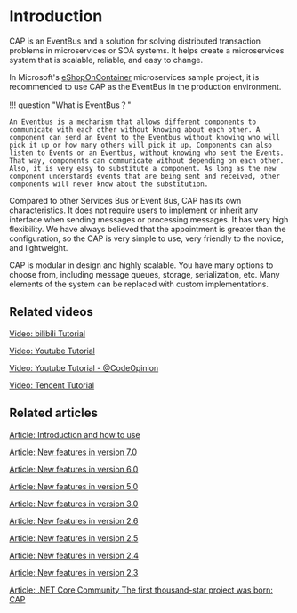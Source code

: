 # Introduction

CAP is an EventBus and a solution for solving distributed transaction problems in microservices or SOA systems. It helps create a microservices system that is scalable, reliable, and easy to change.

In Microsoft's [eShopOnContainer](https://github.com/dotnet-architecture/eShopOnContainers) microservices sample project, it is recommended to use CAP as the EventBus in the production environment.


!!! question "What is EventBus？"

    An Eventbus is a mechanism that allows different components to communicate with each other without knowing about each other. A component can send an Event to the Eventbus without knowing who will pick it up or how many others will pick it up. Components can also listen to Events on an Eventbus, without knowing who sent the Events. That way, components can communicate without depending on each other. Also, it is very easy to substitute a component. As long as the new component understands events that are being sent and received, other components will never know about the substitution.

Compared to other Services Bus or Event Bus, CAP has its own characteristics. It does not require users to implement or inherit any interface when sending messages or processing messages. It has very high flexibility. We have always believed that the appointment is greater than the configuration, so the CAP is very simple to use, very friendly to the novice, and lightweight.

CAP is modular in design and highly scalable. You have many options to choose from, including message queues, storage, serialization, etc. Many elements of the system can be replaced with custom implementations.

## Related videos

[Video: bilibili Tutorial](https://www.bilibili.com/video/av31582401/)

[Video: Youtube Tutorial](https://youtu.be/K1e4e0eddNE)

[Video: Youtube Tutorial - @CodeOpinion](https://www.youtube.com/watch?v=dnhPzILvgeo) 

[Video: Tencent Tutorial](https://www.cnblogs.com/savorboard/p/7243609.html)

## Related articles

[Article: Introduction and how to use](http://www.cnblogs.com/savorboard/p/cap.html)

[Article: New features in version 7.0](https://www.cnblogs.com/savorboard/p/cap-7-0.html)

[Article: New features in version 6.0](https://www.cnblogs.com/savorboard/p/cap-6-0.html)

[Article: New features in version 5.0](https://www.cnblogs.com/savorboard/p/cap-5-0.html)

[Article: New features in version 3.0](https://www.cnblogs.com/savorboard/p/cap-3-0.html)

[Article: New features in version 2.6](https://www.cnblogs.com/savorboard/p/cap-2-6.html)

[Article: New features in version 2.5](https://www.cnblogs.com/savorboard/p/cap-2-5.html)

[Article: New features in version 2.4](http://www.cnblogs.com/savorboard/p/cap-2-4.html)

[Article: New features in version 2.3](http://www.cnblogs.com/savorboard/p/cap-2-3.html)

[Article: .NET Core Community The first thousand-star project was born: CAP](https://www.cnblogs.com/forerunner/p/ncc-cap-with-over-thousand-stars.html)
